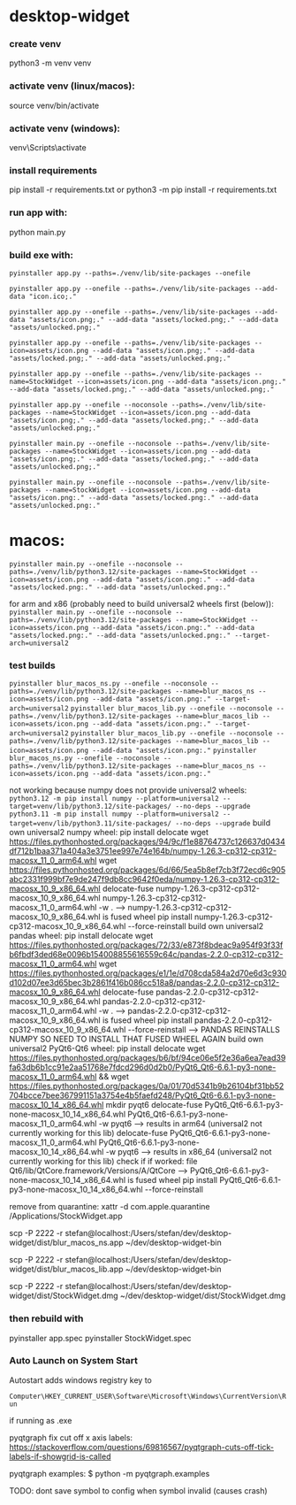 # desktop-widget

### create venv
python3 -m venv venv

### activate venv (linux/macos):
source venv/bin/activate

### activate venv (windows):
venv\Scripts\activate

### install requirements
pip install -r requirements.txt
or
python3 -m pip install -r requirements.txt

### run app with:
python main.py

### build exe with:
`pyinstaller app.py --paths=./venv/lib/site-packages --onefile`

`pyinstaller app.py --onefile --paths=./venv/lib/site-packages --add-data "icon.ico;."`

`pyinstaller app.py --onefile --paths=./venv/lib/site-packages --add-data "assets/icon.png;." --add-data "assets/locked.png;." --add-data "assets/unlocked.png;."`

`pyinstaller app.py --onefile --paths=./venv/lib/site-packages --icon=assets/icon.png --add-data "assets/icon.png;." --add-data "assets/locked.png;." --add-data "assets/unlocked.png;."`

`pyinstaller app.py --onefile --paths=./venv/lib/site-packages --name=StockWidget --icon=assets/icon.png --add-data "assets/icon.png;." --add-data "assets/locked.png;." --add-data "assets/unlocked.png;."`

`pyinstaller app.py --onefile --noconsole --paths=./venv/lib/site-packages --name=StockWidget --icon=assets/icon.png --add-data "assets/icon.png;." --add-data "assets/locked.png;." --add-data "assets/unlocked.png;."`

`pyinstaller main.py --onefile --noconsole --paths=./venv/lib/site-packages --name=StockWidget --icon=assets/icon.png --add-data "assets/icon.png;." --add-data "assets/locked.png;." --add-data "assets/unlocked.png;."`

`pyinstaller main.py --onefile --noconsole --paths=./venv/lib/site-packages --name=StockWidget --icon=assets/icon.png --add-data "assets/icon.png:." --add-data "assets/locked.png:." --add-data "assets/unlocked.png:."`

# macos:
`pyinstaller main.py --onefile --noconsole --paths=./venv/lib/python3.12/site-packages --name=StockWidget --icon=assets/icon.png --add-data "assets/icon.png:." --add-data "assets/locked.png:." --add-data "assets/unlocked.png:."`

for arm and x86 (probably need to build universal2 wheels first (below)):
`pyinstaller main.py --onefile --noconsole --paths=./venv/lib/python3.12/site-packages --name=StockWidget --icon=assets/icon.png --add-data "assets/icon.png:." --add-data "assets/locked.png:." --add-data "assets/unlocked.png:." --target-arch=universal2`

### test builds
`pyinstaller blur_macos_ns.py --onefile --noconsole --paths=./venv/lib/python3.12/site-packages --name=blur_macos_ns --icon=assets/icon.png --add-data "assets/icon.png:." --target-arch=universal2`
`pyinstaller blur_macos_lib.py --onefile --noconsole --paths=./venv/lib/python3.12/site-packages --name=blur_macos_lib --icon=assets/icon.png --add-data "assets/icon.png:." --target-arch=universal2`
`pyinstaller blur_macos_lib.py --onefile --noconsole --paths=./venv/lib/python3.12/site-packages --name=blur_macos_lib --icon=assets/icon.png --add-data "assets/icon.png:."`
`pyinstaller blur_macos_ns.py --onefile --noconsole --paths=./venv/lib/python3.12/site-packages --name=blur_macos_ns --icon=assets/icon.png --add-data "assets/icon.png:."`

not working because numpy does not provide universal2 wheels:
`python3.12 -m pip install numpy --platform=universal2 --target=venv/lib/python3.12/site-packages/ --no-deps --upgrade`
`python3.11 -m pip install numpy --platform=universal2 --target=venv/lib/python3.11/site-packages/ --no-deps --upgrade`
build own universal2 numpy wheel:
pip install delocate
wget https://files.pythonhosted.org/packages/94/9c/f1e88764737c126637d0434df712b1baa371a404a3e3751ee997e74e164b/numpy-1.26.3-cp312-cp312-macosx_11_0_arm64.whl
wget https://files.pythonhosted.org/packages/6d/66/5ea5b8ef7cb3f72ecd6c905abc2331f999bf7e9de247f9db8cc9642f0eda/numpy-1.26.3-cp312-cp312-macosx_10_9_x86_64.whl
delocate-fuse numpy-1.26.3-cp312-cp312-macosx_10_9_x86_64.whl numpy-1.26.3-cp312-cp312-macosx_11_0_arm64.whl -w .
--> numpy-1.26.3-cp312-cp312-macosx_10_9_x86_64.whl is fused wheel
pip install numpy-1.26.3-cp312-cp312-macosx_10_9_x86_64.whl --force-reinstall
build own universal2 pandas wheel:
pip install delocate
wget https://files.pythonhosted.org/packages/72/33/e873f8bdeac9a954f93f33fb6fbdf3ded68e0096b154008855616559c64c/pandas-2.2.0-cp312-cp312-macosx_11_0_arm64.whl
wget https://files.pythonhosted.org/packages/e1/1e/d708cda584a2d70e6d3c930d102d07ee3d65bec3b2861f416b086cc518a8/pandas-2.2.0-cp312-cp312-macosx_10_9_x86_64.whl
delocate-fuse pandas-2.2.0-cp312-cp312-macosx_10_9_x86_64.whl pandas-2.2.0-cp312-cp312-macosx_11_0_arm64.whl -w .
--> pandas-2.2.0-cp312-cp312-macosx_10_9_x86_64.whl is fused wheel
pip install pandas-2.2.0-cp312-cp312-macosx_10_9_x86_64.whl --force-reinstall
--> PANDAS REINSTALLS NUMPY SO NEED TO INSTALL THAT FUSED WHEEL AGAIN
build own universal2 PyQt6-Qt6 wheel:
pip install delocate
wget https://files.pythonhosted.org/packages/b6/bf/94ce06e5f2e36a6ea7ead39fa63db6b1cc91e2aa51768e7fdcd296d0d2b0/PyQt6_Qt6-6.6.1-py3-none-macosx_11_0_arm64.whl &&
wget https://files.pythonhosted.org/packages/0a/01/70d5341b9b26104bf31bb52704bcce7bee367991151a3754e4b5faefd248/PyQt6_Qt6-6.6.1-py3-none-macosx_10_14_x86_64.whl
mkdir pyqt6
delocate-fuse PyQt6_Qt6-6.6.1-py3-none-macosx_10_14_x86_64.whl PyQt6_Qt6-6.6.1-py3-none-macosx_11_0_arm64.whl -w pyqt6
--> results in arm64 (universal2 not currently working for this lib)
delocate-fuse PyQt6_Qt6-6.6.1-py3-none-macosx_11_0_arm64.whl PyQt6_Qt6-6.6.1-py3-none-macosx_10_14_x86_64.whl -w pyqt6
--> results in x86_64 (universal2 not currently working for this lib)
check if if worked: file Qt6/lib/QtCore.framework/Versions/A/QtCore
--> PyQt6_Qt6-6.6.1-py3-none-macosx_10_14_x86_64.whl is fused wheel
pip install PyQt6_Qt6-6.6.1-py3-none-macosx_10_14_x86_64.whl --force-reinstall

remove from quarantine:
xattr -d com.apple.quarantine /Applications/StockWidget.app

scp -P 2222 -r stefan@localhost:/Users/stefan/dev/desktop-widget/dist/blur_macos_ns.app ~/dev/desktop-widget-bin

scp -P 2222 -r stefan@localhost:/Users/stefan/dev/desktop-widget/dist/blur_macos_lib.app ~/dev/desktop-widget-bin

scp -P 2222 -r stefan@localhost:/Users/stefan/dev/desktop-widget/dist/StockWidget.dmg ~/dev/desktop-widget/dist/StockWidget.dmg

### then rebuild with
pyinstaller app.spec
pyinstaller StockWidget.spec

### Auto Launch on System Start
Autostart adds windows registry key to 

```Computer\HKEY_CURRENT_USER\Software\Microsoft\Windows\CurrentVersion\Run```

if running as .exe

pyqtgraph fix cut off x axis labels:
https://stackoverflow.com/questions/69816567/pyqtgraph-cuts-off-tick-labels-if-showgrid-is-called

pyqtgraph examples:
$ python -m pyqtgraph.examples

TODO: dont save symbol to config when symbol invalid (causes crash)
